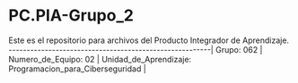 # PC.PIA-Grupo_2
Este es el repositorio para archivos del Producto Integrador de Aprendizaje.
--------------------------------------------------------|
Grupo: 062                                              |
Numero_de_Equipo: 02                                    |
Unidad_de_Aprendizaje: Programacion_para_Ciberseguridad |
